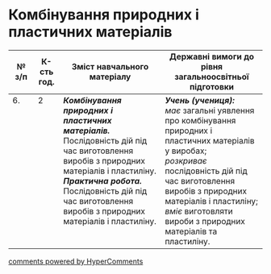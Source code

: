 <div id="hypercomments_widget" class="js-hypercomments-widget invisible"></div>

# Комбінування природних і пластичних матеріалів

<table>
  <tr>
    <td width="10%" align="center"><b>№ з/п</b></td>
    <td width="10%" align="center"><b>К-сть год.</b></td>
    <td width="40%" align="center"><b>Зміст навчального матеріалу</b></td>
    <td width="60%" align="center"><b>Державні вимоги до рівня загальноосвітньої підготовки</b></td>
  </tr>
<tbody>
  <tr>
    <td width="10%" style="vertical-align:top !important;">
6.</td>
    <td width="10%" style="vertical-align:top !important;">
2</td>
    <td width="40%" style="vertical-align:top !important;">
<b><i>Комбінування природних і пластичних матеріалів.</i></b> Послідовність дій під час виготовлення виробів з природних матеріалів і пластиліну.  <br>
<b><i>Практична робота.</i></b> <br>
Послідовність дій під час виготовлення виробів з природних матеріалів і пластиліну. <br>
</td>
    <td width="60%" style="vertical-align:top !important;">
<i><b>Учень (учениця):</b></i><br>
<i>має</i> загальні уявлення про комбінування природних і пластичних матеріалів у виробах;<br>
<i>розкриває</i> послідовність дій під час виготовлення виробів з природних матеріалів і пластиліну;<br>
<i>вміє</i> виготовляти вироби з природних матеріалів та пластиліну.<br></td>
  </tr>
</tbody>
</table>

<div class="js-hypercomments-container">
<a href="http://hypercomments.com" class="hc-link" title="comments widget">comments powered by HyperComments</a>
</div>